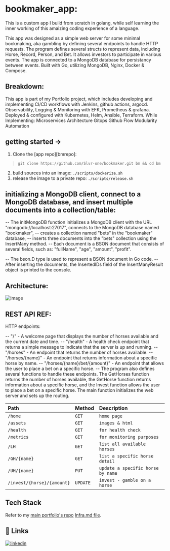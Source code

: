 # bookmaker_app:

This is a custom app I build from scratch in golang,
while self learning the inner working of this amaizing coding experience of a language.

This app was designed as a simple web server for some minimal bookmaking, aka gambling by defining several endpoints to handle HTTP requests.
The program defines several structs to represent data, including Horse, Record, Person, and Bet.
It allows investors to participate in various events.
The app is connected to a MongoDB database for persistancy between events.
Built with Go, utilizing MongoDB, Nginx, Docker & Compose.


## Breakdown:
This app is part of my Portfolio project, which includes
developing and implementing CI/CD workflows with Jenkins, github actions, argocd.
Observability, Logging & Monitoring with EFK, Prometheus & grafana.
Deployed & configured with Kubernetes, Helm, Ansible, Terraform.
While Implementing:
    Microservices Architecture
    Gitops
    Github Flow
    Modularity
    Automation
    
## getting started ->

1. Clone the [app repo][bmrepo]: 
> `git clone https://github.com/Slvr-one/bookmaker.git bm && cd bm`
2. build sources into an image: `./scripts/dockerize.sh`
3. release the image to a private repo: `./scripts/release.sh` 

##  initializing a MongoDB client, connect to a MongoDB database, and insert multiple documents into a collection/table:

-- The initMongoDB function initializes a MongoDB client with the URL "mongodb://localhost:27017", connects to the MongoDB database named "bookmaker", 
-- creates a collection named "bets" in the "bookmaker" database,
-- inserts three documents into the "bets" collection using the InsertMany method.
-- Each document is a BSON document that consists of several fields, such as:
    "fullName", 
    "age", 
    "amount", 
    "profit". 

-- The bson.D type is used to represent a BSON document in Go code. 
-- After inserting the documents, the InsertedIDs field of the InsertManyResult object is printed to the console.

## Architecture:
![image](image.png)

## REST API REF:

HTTP endpoints:

-- "/" - A welcome page that displays the number of horses available and the current date and time.
-- "/health" - A health check endpoint that returns a simple message to indicate that the server is up and running.
-- "/horses" - An endpoint that returns the number of horses available.
-- "/horses/{name}" - An endpoint that returns information about a specific horse by name.
-- "/horses/{name}/bet/{amount}" - An endpoint that allows the user to place a bet on a specific horse.
-- The program also defines several functions to handle these endpoints. The GetHorses function returns the number of horses available, the GetHorse function returns information about a specific horse, and the Invest function allows the user to place a bet on a specific horse. The main function initializes the web server and sets up the routing.


| Path | Method | Description |
| :-------- | :------- | :------- | 
| `/home` | `GET` | `home page`
| `/assets` | `GET` | `images & html` |
| `/health` | `GET` | `for health check` |
| `/metrics` | `GET` | `for monitoring purposes` |
| `/LH` | `GET` | `list all available horses` |
| `/GH/{name}` | `GET` | `list a specific horse detail` |
| `/UH/{name}` | `PUT` | `update a specific horse by name` |
| `/invest/{horse}/{amount}` | `UPDATE` | `invest - gamble on a horse` |



## Tech Stack

Refer to my [main portfolio's repo][portfolio-repo] [Infra.md file][portfolio-infra].

## 🔗 Links

[![linkedin](https://img.shields.io/badge/linkedin-0A66C2?style=for-the-badge&logo=linkedin&logoColor=white)](https://www.linkedin.com/in/dvir-gross-929252224/)

[portfolio-repo]: https://github.com/Slvr-one/TheGarrison
[portfolio-infra]: https://github.com/Slvr-one/TheGarrison/blob/main/Infra.md